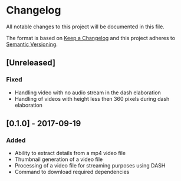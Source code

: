 # Changelog

All notable changes to this project will be documented in this file.

The format is based on [Keep a Changelog](http://keepachangelog.com/en/0.3.0/) 
and this project adheres to [Semantic Versioning](http://semver.org/).

## [Unreleased]

### Fixed

- Handling video with no audio stream in the dash elaboration
- Handling of videos with height less then 360 pixels during dash elaboration

## [0.1.0] - 2017-09-19

### Added 

- Ability to extract details from a mp4 video file
- Thumbnail generation of a video file
- Processing of a video file for streaming purposes using DASH
- Command to download required dependencies
